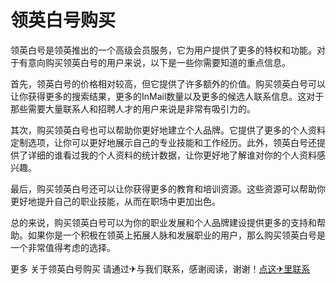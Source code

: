 # 领英白号购买

领英白号是领英推出的一个高级会员服务，它为用户提供了更多的特权和功能。对于有意向购买领英白号的用户来说，以下是一些你需要知道的重点信息。

首先，领英白号的价格相对较高，但它提供了许多额外的价值。购买领英白号可以让你获得更多的搜索结果，更多的InMail数量以及更多的候选人联系信息。这对于那些需要大量联系人和招聘人才的用户来说是非常有吸引力的。

其次，购买领英白号也可以帮助你更好地建立个人品牌。它提供了更多的个人资料定制选项，让你可以更好地展示自己的专业技能和工作经历。此外，领英白号还提供了详细的谁看过我的个人资料的统计数据，让你更好地了解谁对你的个人资料感兴趣。

最后，购买领英白号还可以让你获得更多的教育和培训资源。这些资源可以帮助你更好地提升自己的职业技能，从而在职场中更加出色。

总的来说，购买领英白号可以为你的职业发展和个人品牌建设提供更多的支持和帮助。如果你是一个积极在领英上拓展人脉和发展职业的用户，那么购买领英白号是一个非常值得考虑的选择。

更多 关于领英白号购买 请通过✈与我们联系，感谢阅读，谢谢！[点这✈里联系](https://abc.k02.cc)